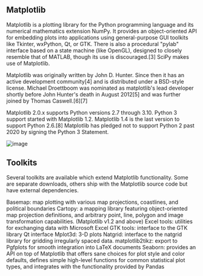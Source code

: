 ## Matplotlib

Matplotlib is a plotting library for the Python programming language and its numerical mathematics extension NumPy. It provides an 
object-oriented API for embedding plots into applications using general-purpose
GUI toolkits like Tkinter, wxPython, Qt, or GTK. There is also a procedural "pylab" interface based on a state machine (like OpenGL), 
designed to closely resemble that of MATLAB, though its use is discouraged.[3] SciPy makes use of Matplotlib.

Matplotlib was originally written by John D. Hunter. Since then it has an active development community[4] and is
distributed under a BSD-style license. Michael Droettboom was nominated as matplotlib's lead developer shortly before 
John Hunter's death in August 2012[5] and was further joined by Thomas Caswell.[6][7]

Matplotlib 2.0.x supports Python versions 2.7 through 3.10. Python 3 support started with Matplotlib 1.2.
Matplotlib 1.4 is the last version to support Python 2.6.[8] Matplotlib has pledged not to support Python 2 past 2020 by signing the Python 3 Statement.


![image](https://user-images.githubusercontent.com/79086986/122998507-cf932380-d3b5-11eb-873c-ad5ca0e1492f.png)

## Toolkits

Several toolkits are available which extend Matplotlib functionality. Some are separate downloads, others ship with the Matplotlib source code but have external dependencies.

Basemap: map plotting with various map projections, coastlines, and political boundaries
Cartopy: a mapping library featuring object-oriented map projection definitions, and arbitrary point,
line, polygon and image transformation capabilities. (Matplotlib v1.2 and above)
Excel tools: utilities for exchanging data with Microsoft Excel
GTK tools: interface to the GTK library
Qt interface
Mplot3d: 3-D plots
Natgrid: interface to the natgrid library for gridding irregularly spaced data.
matplotlib2tikz: export to Pgfplots for smooth integration into LaTeX documents
Seaborn: provides an API on top of Matplotlib that offers sane choices for plot style and color defaults, defines simple high-level functions for 
common statistical plot types, and integrates with the functionality provided by Pandas
